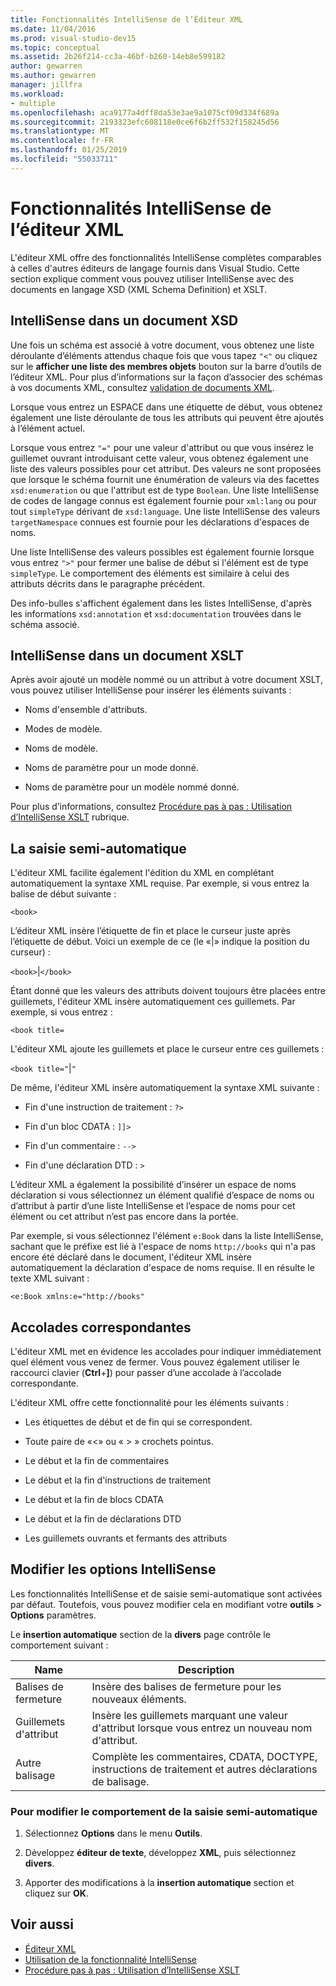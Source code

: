 ```yaml
---
title: Fonctionnalités IntelliSense de l’Éditeur XML
ms.date: 11/04/2016
ms.prod: visual-studio-dev15
ms.topic: conceptual
ms.assetid: 2b26f214-cc3a-46bf-b260-14eb8e599182
author: gewarren
ms.author: gewarren
manager: jillfra
ms.workload:
- multiple
ms.openlocfilehash: aca9177a4dff8da53e3ae9a1075cf09d334f689a
ms.sourcegitcommit: 2193323efc608118e0ce6f6b2ff532f158245d56
ms.translationtype: MT
ms.contentlocale: fr-FR
ms.lasthandoff: 01/25/2019
ms.locfileid: "55033711"
---
```

# <a name="xml-editor-intellisense-features"></a>Fonctionnalités IntelliSense de l’éditeur XML

L'éditeur XML offre des fonctionnalités IntelliSense complètes comparables à celles d'autres éditeurs de langage fournis dans Visual Studio. Cette section explique comment vous pouvez utiliser IntelliSense avec des documents en langage XSD (XML Schema Definition) et XSLT.

## <a name="intellisense-in-an-xsd-document"></a>IntelliSense dans un document XSD
 Une fois un schéma est associé à votre document, vous obtenez une liste déroulante d’éléments attendus chaque fois que vous tapez `"<"` ou cliquez sur le **afficher une liste des membres objets** bouton sur la barre d’outils de l’éditeur XML. Pour plus d’informations sur la façon d’associer des schémas à vos documents XML, consultez [validation de documents XML](../xml-tools/xml-document-validation.md).

 Lorsque vous entrez un ESPACE dans une étiquette de début, vous obtenez également une liste déroulante de tous les attributs qui peuvent être ajoutés à l’élément actuel.

 Lorsque vous entrez `"="` pour une valeur d'attribut ou que vous insérez le guillemet ouvrant introduisant cette valeur, vous obtenez également une liste des valeurs possibles pour cet attribut. Des valeurs ne sont proposées que lorsque le schéma fournit une énumération de valeurs via des facettes `xsd:enumeration` ou que l'attribut est de type `Boolean`. Une liste IntelliSense de codes de langage connus est également fournie pour `xml:lang` ou pour tout `simpleType` dérivant de `xsd:language`. Une liste IntelliSense des valeurs `targetNamespace` connues est fournie pour les déclarations d'espaces de noms.

 Une liste IntelliSense des valeurs possibles est également fournie lorsque vous entrez `">"` pour fermer une balise de début si l'élément est de type `simpleType`. Le comportement des éléments est similaire à celui des attributs décrits dans le paragraphe précédent.

 Des info-bulles s'affichent également dans les listes IntelliSense, d'après les informations `xsd:annotation` et `xsd:documentation` trouvées dans le schéma associé.

## <a name="intellisense-in-an-xslt-document"></a>IntelliSense dans un document XSLT
 Après avoir ajouté un modèle nommé ou un attribut à votre document XSLT, vous pouvez utiliser IntelliSense pour insérer les éléments suivants :

-   Noms d'ensemble d'attributs.

-   Modes de modèle.

-   Noms de modèle.

-   Noms de paramètre pour un mode donné.

-   Noms de paramètre pour un modèle nommé donné.

Pour plus d’informations, consultez [Procédure pas à pas : Utilisation d’IntelliSense XSLT](../xml-tools/walkthrough-using-xslt-intellisense.md) rubrique.

## <a name="auto-completion"></a>La saisie semi-automatique
 L'éditeur XML facilite également l'édition du XML en complétant automatiquement la syntaxe XML requise. Par exemple, si vous entrez la balise de début suivante :

 `<book>`

 L’éditeur XML insère l’étiquette de fin et place le curseur juste après l’étiquette de début. Voici un exemple de ce (le «&#124;» indique la position du curseur) :

 `<book>`&#124;`</book>`

 Étant donné que les valeurs des attributs doivent toujours être placées entre guillemets, l'éditeur XML insère automatiquement ces guillemets. Par exemple, si vous entrez :

 `<book title=`

 L'éditeur XML ajoute les guillemets et place le curseur entre ces guillemets :

 `<book title="`&#124;`"`

 De même, l'éditeur XML insère automatiquement la syntaxe XML suivante :

-   Fin d'une instruction de traitement : `?>`

-   Fin d'un bloc CDATA : `]]>`

-   Fin d'un commentaire : `-->`

-   Fin d'une déclaration DTD : `>`

L’éditeur XML a également la possibilité d’insérer un espace de noms déclaration si vous sélectionnez un élément qualifié d’espace de noms ou d’attribut à partir d’une liste IntelliSense et l’espace de noms pour cet élément ou cet attribut n’est pas encore dans la portée.

Par exemple, si vous sélectionnez l'élément `e:Book` dans la liste IntelliSense, sachant que le préfixe est lié à l'espace de noms `http://books` qui n'a pas encore été déclaré dans le document, l'éditeur XML insère automatiquement la déclaration d'espace de noms requise. Il en résulte le texte XML suivant :

`<e:Book xmlns:e="http://books"`

## <a name="brace-matching"></a>Accolades correspondantes
 L'éditeur XML met en évidence les accolades pour indiquer immédiatement quel élément vous venez de fermer. Vous pouvez également utiliser le raccourci clavier (**Ctrl**+**]**) pour passer d’une accolade à l’accolade correspondante.

 L'éditeur XML offre cette fonctionnalité pour les éléments suivants :

-   Les étiquettes de début et de fin qui se correspondent.

-   Toute paire de «\<» ou « > » crochets pointus.

-   Le début et la fin de commentaires

-   Le début et la fin d'instructions de traitement

-   Le début et la fin de blocs CDATA

-   Le début et la fin de déclarations DTD

-   Les guillemets ouvrants et fermants des attributs

## <a name="modify-the-intellisense-options"></a>Modifier les options IntelliSense
 Les fonctionnalités IntelliSense et de saisie semi-automatique sont activées par défaut. Toutefois, vous pouvez modifier cela en modifiant votre **outils** > **Options** paramètres.

 Le **insertion automatique** section de la **divers** page contrôle le comportement suivant :

|Name|Description|
|-|-----------------|
|Balises de fermeture|Insère des balises de fermeture pour les nouveaux éléments.|
|Guillemets d'attribut|Insère les guillemets marquant une valeur d'attribut lorsque vous entrez un nouveau nom d'attribut.|
|Autre balisage|Complète les commentaires, CDATA, DOCTYPE, instructions de traitement et autres déclarations de balisage.|

### <a name="to-change-the-auto-completion-behavior"></a>Pour modifier le comportement de la saisie semi-automatique

1.  Sélectionnez **Options** dans le menu **Outils**.

2.  Développez **éditeur de texte**, développez **XML**, puis sélectionnez **divers**.

3.  Apporter des modifications à la **insertion automatique** section et cliquez sur **OK**.

## <a name="see-also"></a>Voir aussi

- [Éditeur XML](../xml-tools/xml-editor.md)
- [Utilisation de la fonctionnalité IntelliSense](../ide/using-intellisense.md)
- [Procédure pas à pas : Utilisation d’IntelliSense XSLT](../xml-tools/walkthrough-using-xslt-intellisense.md)